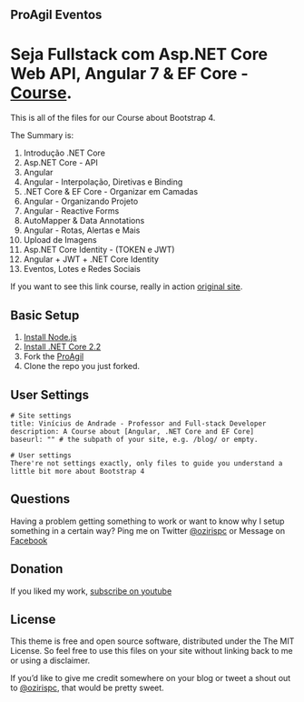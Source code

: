 ## ProAgil Eventos

# Seja Fullstack com Asp.NET Core Web API, Angular 7 & EF Core - [Course](https://www.udemy.com/angular-dotnetcore-efcore/).

This is all of the files for our Course about Bootstrap 4.

The Summary is:

  01. Introdução .NET Core
  02. Asp.NET Core - API
  03. Angular
  04. Angular - Interpolação, Diretivas e Binding
  05. .NET Core & EF Core - Organizar em Camadas
  06. Angular - Organizando Projeto
  07. Angular - Reactive Forms
  08. AutoMapper & Data Annotations
  09. Angular - Rotas, Alertas e Mais
  10. Upload de Imagens
  11. Asp.NET Core Identity - (TOKEN e JWT)
  12. Angular + JWT + .NET Core Identity
  13. Eventos, Lotes e Redes Sociais
  

If you want to see this link course, really in action [original site](https://www.udemy.com/angular-dotnetcore-efcore/).

## Basic Setup

1. [Install Node.js](https://nodejs.org/)
1. [Install .NET Core 2.2](https://dotnet.microsoft.com/download/)
2. Fork the [ProAgil](https://github.com/vsandrade/ProAgil/fork)
3. Clone the repo you just forked.

## User Settings

```
# Site settings
title: Vinícius de Andrade - Professor and Full-stack Developer
description: A Course about [Angular, .NET Core and EF Core]
baseurl: "" # the subpath of your site, e.g. /blog/ or empty.

# User settings
There're not settings exactly, only files to guide you understand a little bit more about Bootstrap 4
```

## Questions

Having a problem getting something to work or want to know why I setup something in a certain way? Ping me on Twitter [@ozirispc](https://twitter.com/ozirispc) or Message on [Facebook](http://facebook.com/ozirispc)


## Donation

If you liked my work, [subscribe on youtube](https://www.youtube.com/user/ozirispc?sub_confirmation=1)

## License

This theme is free and open source software, distributed under the The MIT License. So feel free to use this files on your site without linking back to me or using a disclaimer.

If you’d like to give me credit somewhere on your blog or tweet a shout out to [@ozirispc](https://twitter.com/ozirispc), that would be pretty sweet.
